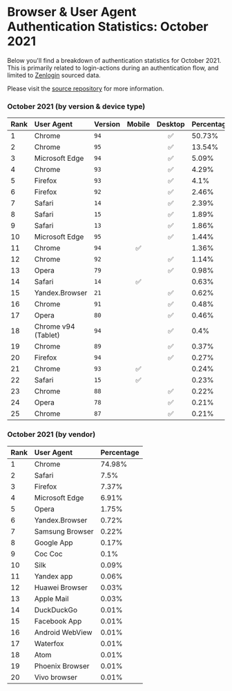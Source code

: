 # Browser & User Agent Authentication Statistics: October 2021

Below you'll find a breakdown of authentication statistics for
October 2021. This is primarily related to login-actions during an
authentication flow, and limited to <a href="https://zenlogin.co"/>Zenlogin</a>
sourced data.

Please visit the
<a href="https://github.com/zenlogin/browser-user-agent-authentication-statistics">source repository</a>
for more information.

### October 2021 (by version & device type)
| Rank | User Agent | Version | Mobile | Desktop | Percentage |
| :--- | :--- | :--- | :---: | :---: | :--- |
| 1 | Chrome | `94` | | ✅ | 50.73% |
| 2 | Chrome | `95` | | ✅ | 13.54% |
| 3 | Microsoft Edge | `94` | | ✅ | 5.09% |
| 4 | Chrome | `93` | | ✅ | 4.29% |
| 5 | Firefox | `93` | | ✅ | 4.1% |
| 6 | Firefox | `92` | | ✅ | 2.46% |
| 7 | Safari | `14` | | ✅ | 2.39% |
| 8 | Safari | `15` | | ✅ | 1.89% |
| 9 | Safari | `13` | | ✅ | 1.86% |
| 10 | Microsoft Edge | `95` | | ✅ | 1.44% |
| 11 | Chrome | `94` | ✅ | | 1.36% |
| 12 | Chrome | `92` | | ✅ | 1.14% |
| 13 | Opera | `79` | | ✅ | 0.98% |
| 14 | Safari | `14` | ✅ | | 0.63% |
| 15 | Yandex.Browser | `21` | | ✅ | 0.62% |
| 16 | Chrome | `91` | | ✅ | 0.48% |
| 17 | Opera | `80` | | ✅ | 0.46% |
| 18 | Chrome v94 (Tablet) | `94` | | ✅ | 0.4% |
| 19 | Chrome | `89` | | ✅ | 0.37% |
| 20 | Firefox | `94` | | ✅ | 0.27% |
| 21 | Chrome | `93` | ✅ | | 0.24% |
| 22 | Safari | `15` | ✅ | | 0.23% |
| 23 | Chrome | `88` | | ✅ | 0.22% |
| 24 | Opera | `78` | | ✅ | 0.21% |
| 25 | Chrome | `87` | | ✅ | 0.21% |

### October 2021 (by vendor)
| Rank | User Agent | Percentage |
| :--- | :--- | :--- |
| 1 | Chrome | 74.98% |
| 2 | Safari | 7.5% |
| 3 | Firefox | 7.37% |
| 4 | Microsoft Edge | 6.91% |
| 5 | Opera | 1.75% |
| 6 | Yandex.Browser | 0.72% |
| 7 | Samsung Browser | 0.22% |
| 8 | Google App | 0.17% |
| 9 | Coc Coc | 0.1% |
| 10 | Silk | 0.09% |
| 11 | Yandex app | 0.06% |
| 12 | Huawei Browser | 0.03% |
| 13 | Apple Mail | 0.03% |
| 14 | DuckDuckGo | 0.01% |
| 15 | Facebook App | 0.01% |
| 16 | Android WebView | 0.01% |
| 17 | Waterfox | 0.01% |
| 18 | Atom | 0.01% |
| 19 | Phoenix Browser | 0.01% |
| 20 | Vivo browser | 0.01% |
